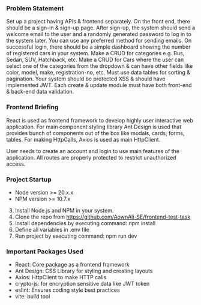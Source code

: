 ### Problem Statement

Set up a project having APIs & frontend separately.
On the front end, there should be a sign-in & sign-up page.
After sign-up, the system should send a welcome email to the user and a randomly generated password to log in to the system later. You can use any preferred method for sending emails.
On successful login, there should be a simple dashboard showing the number of registered cars in your system.
Make a CRUD for categories e.g. Bus, Sedan, SUV, Hatchback, etc.
Make a CRUD for Cars where the user can select one of the categories from the dropdown & can have other fields like color, model, make, registration-no, etc.
Must use data tables for sorting & pagination.
Your system should be protected XSS & should have implemented JWT.
Each create & update module must have both front-end & back-end data validation.

### Frontend Briefing

React is used as frontend framework to develop highly user interactive web application. For main component styling library Ant Design is used that provides bunch of components out of the box like modals, cards, forms, tables. For making HttpCalls, Axios is used as main HttpClient.

User needs to create an account and login to use main features of the application. All routes are properly protected to restrict unauthorized access.

### Project Startup

- Node version >= 20.x.x
- NPM version >= 10.7.x

3. Install Node.js and NPM in your system.
4. Clone the repo from https://github.com/AownAli-SE/frontend-test-task
5. Install dependencies by executing command: npm install
6. Define all variables in .env file
7. Run project by executing command: npm run dev

### Important Packages Used

- React: Core package as a frontend framework
- Ant Design: CSS Library for styling and creating layouts
- Axios: HttpClient to make HTTP calls
- crypto-js: for encryption sensitive data like JWT token
- eslint: Ensures coding style best practices
- vite: build tool
